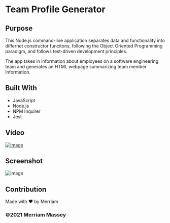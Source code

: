 # Team Profile Generator


## Purpose
This Node.js command-line application separates data and functionality into differnet constructor funcitons, following the Object Oriented Programming paradigm, and follows test-driven development principles. 

The app takes in information about employees on a software engineering team and generates an HTML webpage summarizing team member information.

## Built With
* JavaScript
* Node.js
* NPM Inquirer
* Jest

## Video

[![image](https://user-images.githubusercontent.com/77468612/114338088-3323e980-9b07-11eb-87e7-ea0fea32f01e.png)](https://youtu.be/F0PewPJ_J0Y "Video of functionality")

## Screenshot
![image](https://user-images.githubusercontent.com/77468612/114338088-3323e980-9b07-11eb-87e7-ea0fea32f01e.png)


## Contribution
Made with ❤️ by Merriam

### ©️2021 Merriam Massey
